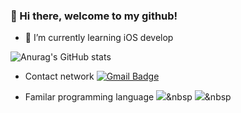 ### 👋 Hi there, welcome to my github!

- 🌱 I’m currently learning iOS develop

![Anurag's GitHub stats](https://github-readme-stats.vercel.app/api?username=bo1126&hide=contribs,prs&theme=dark)
- Contact network
[![Gmail Badge](https://img.shields.io/badge/Gmail-d14836?style=flat-square&logo=Gmail&logoColor=white&link=mailto:jungwoo8688@gmail.com)](mailto:jungwoo8688@gmail.com)

- Familar programming language
<img src="https://img.shields.io/badge/Python-3766AB?style=flat-square&logo=Python&logoColor=white"/></a>&nbsp 
<img src="https://img.shields.io/badge/-Swift-orange?style=flat-square&logo=Swift&logoColor=white"/></a>&nbsp 
